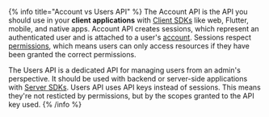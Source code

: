 
{% info title="Account vs Users API" %}
The Account API is the API you should use in your **client applications** with [Client SDKs](/docs/sdks#client) like web, Flutter, mobile, and native apps.
Account API creates sessions, which represent an authenticated user and is attached to a user's [account](/docs/products/auth/accounts).
Sessions respect [permissions](/docs/advanced/platform/permissions), which means users can only access resources if they have been granted the correct permissions.

The Users API is a dedicated API for managing users from an admin's perspective.
It should be used with backend or server-side applications with [Server SDKs](/docs/sdks#server). Users API uses API keys instead of sessions. 
This means they're not resticted by permissions, but by the scopes granted to the API key used.
{% /info %}